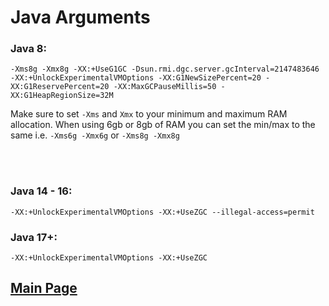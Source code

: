 # Java Arguments


### **Java 8:**
`-Xms8g -Xmx8g -XX:+UseG1GC -Dsun.rmi.dgc.server.gcInterval=2147483646 -XX:+UnlockExperimentalVMOptions -XX:G1NewSizePercent=20 -XX:G1ReservePercent=20 -XX:MaxGCPauseMillis=50 -XX:G1HeapRegionSize=32M`

Make sure to set `-Xms` and `Xmx` to your minimum and maximum RAM allocation. When using 6gb or 8gb of RAM you can set the min/max to the same i.e. `-Xms6g -Xmx6g` or `-Xms8g -Xmx8g`


<br/><br/>


### **Java 14 - 16:**
`-XX:+UnlockExperimentalVMOptions -XX:+UseZGC --illegal-access=permit`


### **Java 17+:**
`-XX:+UnlockExperimentalVMOptions -XX:+UseZGC`

## [**Main Page**](/modpack-dev)